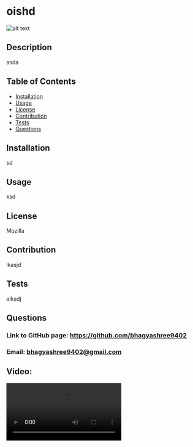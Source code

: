# oishd

![alt text](https://img.shields.io/badge/license-Mozilla-green)

## Description
asda

## Table of Contents
- [Installation](#installation)
- [Usage](#usage)
- [License](#license)
- [Contribution](#contribution)
- [Tests](#tests)
- [Questions](#questions)

## Installation
sd

## Usage
ksd

## License
Mozilla

## Contribution
lkasjd

## Tests
alksdj

## Questions
### Link to GitHub page: https://github.com/bhagyashree9402

### Email: bhagyashree9402@gmail.com

## Video: 
![alt text](./utils/video.mp4)
